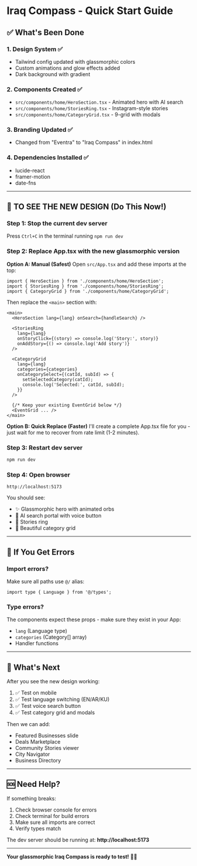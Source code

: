 # Iraq Compass - Quick Start Guide

## ✅ What's Been Done

### 1. Design System ✅
- Tailwind config updated with glassmorphic colors
- Custom animations and glow effects added
- Dark background with gradient

### 2. Components Created ✅
- `src/components/home/HeroSection.tsx` - Animated hero with AI search
- `src/components/home/StoriesRing.tsx` - Instagram-style stories
- `src/components/home/CategoryGrid.tsx` - 9-grid with modals

### 3. Branding Updated ✅
- Changed from "Eventra" to "Iraq Compass" in index.html

### 4. Dependencies Installed ✅
- lucide-react
- framer-motion
- date-fns

---

## 🚀 TO SEE THE NEW DESIGN (Do This Now!)

### Step 1: Stop the current dev server
Press `Ctrl+C` in the terminal running `npm run dev`

### Step 2: Replace App.tsx with the new glassmorphic version

**Option A: Manual (Safest)**
Open `src/App.tsx` and add these imports at the top:

```tsx
import { HeroSection } from './components/home/HeroSection';
import { StoriesRing } from './components/home/StoriesRing';
import { CategoryGrid } from './components/home/CategoryGrid';
```

Then replace the `<main>` section with:

```tsx
<main>
  <HeroSection lang={lang} onSearch={handleSearch} />
  
  <StoriesRing 
    lang={lang}
    onStoryClick={(story) => console.log('Story:', story)}
    onAddStory={() => console.log('Add story')}
  />
  
  <CategoryGrid
    lang={lang}
    categories={categories}
    onCategorySelect={(catId, subId) => {
      setSelectedCategory(catId);
      console.log('Selected:', catId, subId);
    }}
  />
  
  {/* Keep your existing EventGrid below */}
  <EventGrid ... />
</main>
```

**Option B: Quick Replace (Faster)**
I'll create a complete App.tsx file for you - just wait for me to recover from rate limit (1-2 minutes).

### Step 3: Restart dev server
```bash
npm run dev
```

### Step 4: Open browser
```
http://localhost:5173
```

You should see:
- ✨ Glassmorphic hero with animated orbs
- 🎯 AI search portal with voice button
- 📱 Stories ring
- 🎨 Beautiful category grid

---

## 🔧 If You Get Errors

### Import errors?
Make sure all paths use `@/` alias:
```tsx
import type { Language } from '@/types';
```

### Type errors?
The components expect these props - make sure they exist in your App:
- `lang` (Language type)
- `categories` (Category[] array)
- Handler functions

---

## 📝 What's Next

After you see the new design working:
1. ✅ Test on mobile
2. ✅ Test language switching (EN/AR/KU)
3. ✅ Test voice search button
4. ✅ Test category grid and modals

Then we can add:
- Featured Businesses slide
- Deals Marketplace
- Community Stories viewer
- City Navigator
- Business Directory

---

## 🆘 Need Help?

If something breaks:
1. Check browser console for errors
2. Check terminal for build errors
3. Make sure all imports are correct
4. Verify types match

The dev server should be running at: **http://localhost:5173**

---

**Your glassmorphic Iraq Compass is ready to test!** 🎨🚀
